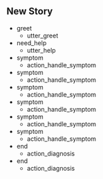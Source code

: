 ## New Story
* greet
    - utter_greet
* need_help
    - utter_help
* symptom
    - action_handle_symptom
* symptom
    - action_handle_symptom
* symptom
    - action_handle_symptom
* symptom
    - action_handle_symptom
* symptom
    - action_handle_symptom
* symptom
    - action_handle_symptom
* end
    - action_diagnosis   <!-- predicted: action_listen -->
* end
    - action_diagnosis


